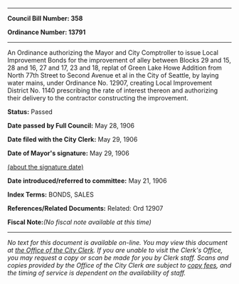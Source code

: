 

********

**Council Bill Number: 358**
   
**Ordinance Number: 13791**
********

 An Ordinance authorizing the Mayor and City Comptroller to issue Local Improvement Bonds for the improvement of alley between Blocks 29 and 15, 28 and 16, 27 and 17, 23 and 18, replat of Green Lake Howe Addition from North 77th Street to Second Avenue et al in the City of Seattle, by laying water mains, under Ordinance No. 12907, creating Local Improvement District No. 1140 prescribing the rate of interest thereon and authorizing their delivery to the contractor constructing the improvement.

**Status:** Passed
   
**Date passed by Full Council:** May 28, 1906
   
**Date filed with the City Clerk:** May 29, 1906
   
**Date of Mayor's signature:** May 29, 1906
   
[(about the signature date)](/~public/approvaldate.htm)
   
   
   
**Date introduced/referred to committee:** May 21, 1906
   
   
**Index Terms:** BONDS, SALES

**References/Related Documents:** Related: Ord 12907

**Fiscal Note:**_(No fiscal note available at this time)_
********

_No text for this document is available on-line. You may view this document at [the Office of the City Clerk](http://www.seattle.gov/leg/clerk/contactUs.htm). If you are unable to visit the Clerk's Office, you may request a copy or scan be made for you by Clerk staff. Scans and copies provided by the Office of the City Clerk are subject to [copy fees](http://clerk.seattle.gov/~public/clerkfees.htm), and the timing of service is dependent on the availability of staff._

